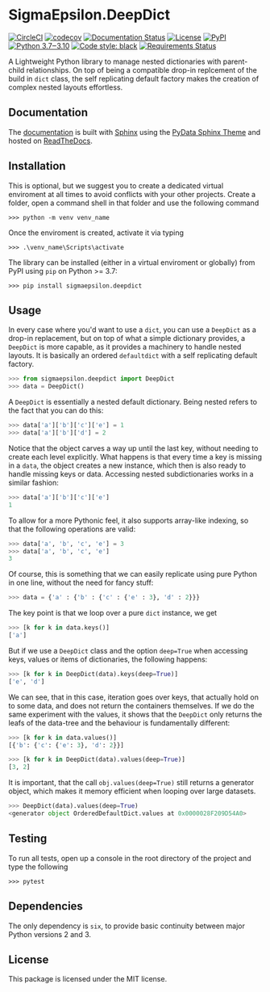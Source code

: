 # **SigmaEpsilon.DeepDict**

[![CircleCI](https://dl.circleci.com/status-badge/img/gh/sigma-epsilon/sigmaepsilon.deepdict/tree/main.svg?style=shield)](https://dl.circleci.com/status-badge/redirect/gh/sigma-epsilon/sigmaepsilon.deepdict/tree/main)
[![codecov](https://codecov.io/gh/sigma-epsilon/sigmaepsilon.deepdict/graph/badge.svg?token=7JKJ3HHSX3)](https://codecov.io/gh/sigma-epsilon/sigmaepsilon.deepdict)
[![Documentation Status](https://readthedocs.org/projects/sigmaepsilondeepdict/badge/?version=latest)](https://sigmaepsilondeepdict.readthedocs.io/en/latest/?badge=latest)
[![License](https://img.shields.io/badge/License-MIT-yellow.svg)](https://opensource.org/licenses/MIT)
[![PyPI](https://badge.fury.io/py/sigmaepsilon.deepdict.svg)](https://pypi.org/project/sigmaepsilon.deepdict)
[![Python 3.7‒3.10](https://img.shields.io/badge/python-3.7%E2%80%923.10-blue)](https://www.python.org)
[![Code style: black](https://img.shields.io/badge/code%20style-black-000000.svg)](https://github.com/psf/black)
[![Requirements Status](https://dependency-dash.repo-helper.uk/github/sigma-epsilon/sigmaepsilon.deepdict/badge.svg)](https://dependency-dash.repo-helper.uk/github/sigma-epsilon/sigmaepsilon.deepdict)

A Lightweight Python library to manage nested dictionaries with parent-child relationships.
On top of being a compatible drop-in replcement of the build in ``dict`` class, the self replicating default factory makes the creation of complex nested layouts effortless.

## **Documentation**

The [documentation](https://sigmaepsilondeepdict.readthedocs.io/en/latest/) is built with [Sphinx](https://www.sphinx-doc.org/en/master/) using the [PyData Sphinx Theme](https://pydata-sphinx-theme.readthedocs.io/en/stable/index.html) and hosted on [ReadTheDocs](https://readthedocs.org/).

## **Installation**

This is optional, but we suggest you to create a dedicated virtual enviroment at all times to avoid conflicts with your other projects. Create a folder, open a command shell in that folder and use the following command

```console
>>> python -m venv venv_name
```

Once the enviroment is created, activate it via typing

```console
>>> .\venv_name\Scripts\activate
```

The library can be installed (either in a virtual enviroment or globally) from PyPI using `pip` on Python >= 3.7:

```console
>>> pip install sigmaepsilon.deepdict
```

## **Usage**

In every case where you'd want to use a `dict`, you can use a `DeepDict` as a drop-in replacement, but on top of what a simple dictionary provides, a `DeepDict` is more capable, as it provides a machinery to handle nested layouts. It is basically an ordered `defaultdict` with a self replicating default factory.

```python
>>> from sigmaepsilon.deepdict import DeepDict
>>> data = DeepDict()
```

A `DeepDict` is essentially a nested default dictionary. Being nested refers to the fact that you can do this:

```python
>>> data['a']['b']['c']['e'] = 1
>>> data['a']['b']['d'] = 2
```

Notice that the object carves a way up until the last key, without needing to create each level explicitly. What happens is that every time a key is missing in a `data`, the object creates a new instance, which then is also ready to handle missing keys or data. Accessing nested subdictionaries works in a similar fashion:

```python
>>> data['a']['b']['c']['e']
1
```

To allow for a more Pythonic feel, it also supports array-like indexing, so that the following operations are valid:

```python
>>> data['a', 'b', 'c', 'e'] = 3
>>> data['a', 'b', 'c', 'e']
3
```

Of course, this is something that we can easily replicate using pure Python in one line, without the need for fancy stuff:

```python
>>> data = {'a' : {'b' : {'c' : {'e' : 3}, 'd' : 2}}}    
```

The key point is that we loop over a pure `dict` instance, we get

```python
>>> [k for k in data.keys()]
['a']    
```

But if we use a `DeepDict` class and the option `deep=True` when accessing
keys, values or items of dictionaries, the following happens:

```python
>>> [k for k in DeepDict(data).keys(deep=True)]
['e', 'd']    
```

We can see, that in this case, iteration goes over keys, that actually hold on to some data, and does not return the containers themselves. If we do the same experiment with the values, it shows that the `DeepDict` only returns the leafs of the data-tree and the behaviour is fundamentally different:

```python
>>> [k for k in data.values()]
[{'b': {'c': {'e': 3}, 'd': 2}}]    
```

```python
>>> [k for k in DeepDict(data).values(deep=True)]
[3, 2]    
```

It is important, that the call `obj.values(deep=True)` still returns a generator object, which makes it memory efficient when looping over large datasets.

```python
>>> DeepDict(data).values(deep=True)
<generator object OrderedDefaultDict.values at 0x0000028F209D54A0>    
```

## **Testing**

To run all tests, open up a console in the root directory of the project and type the following

```console
>>> pytest
```

## **Dependencies**

The only dependency is `six`, to provide basic continuity between major Python versions 2 and 3.

## **License**

This package is licensed under the MIT license.
